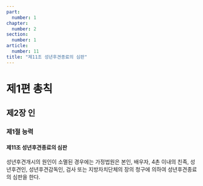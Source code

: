 ```yaml
---
part:
  number: 1
chapter:
  number: 2
section:
  number: 1
article:
  number: 11
title: "제11조 성년후견종료의 심판"
---
```


# 제1편 총칙

## 제2장 인

### 제1절 능력

#### 제11조 성년후견종료의 심판

성년후견개시의 원인이 소멸된 경우에는 가정법원은 본인, 배우자, 4촌 이내의 친족, 성년후견인, 성년후견감독인, 검사 또는 지방자치단체의 장의 청구에 의하여 성년후견종료의 심판을 한다.
